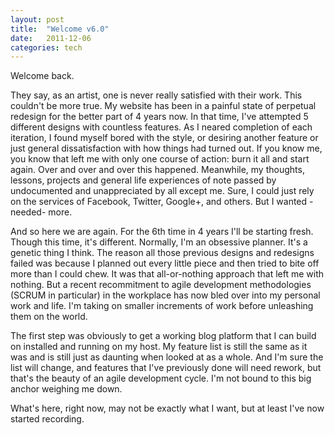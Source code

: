 ```yaml
---
layout: post
title:  "Welcome v6.0"
date:   2011-12-06
categories: tech
---
```


Welcome back.

They say, as an artist, one is never really satisfied with their work.  This couldn't be more true.  My website has been in a painful state of perpetual redesign for the better part of 4 years now.  In that time, I've attempted 5 different designs with countless features.  As I neared completion of each iteration, I found myself bored with the style, or desiring another feature or just general dissatisfaction with how things had turned out.  If you know me, you know that left me with only one course of action: burn it all and start again.  Over and over and over this happened.  Meanwhile, my thoughts, lessons, projects and general life experiences of note passed by undocumented and unappreciated by all except me.  Sure, I could just rely on the services of Facebook, Twitter, Google+, and others.  But I wanted -needed- more.

And so here we are again.  For the 6th time in 4 years I'll be starting fresh.  Though this time, it's different.  Normally, I'm an obsessive planner.  It's a genetic thing I think.  The reason all those previous designs and redesigns failed was because I planned out every little piece and then tried to bite off more than I could chew.  It was that all-or-nothing approach that left me with nothing.  But a recent recommitment to agile development methodologies (SCRUM in particular) in the workplace has now bled over into my personal work and life.  I'm taking on smaller increments of work before unleashing them on the world.

The first step was obviously to get a working blog platform that I can build on installed and running on my host.  My feature list is still the same as it was and is still just as daunting when looked at as a whole.  And I'm sure the list will change, and features that I've previously done will need rework, but that's the beauty of an agile development cycle.  I'm not bound to this big anchor weighing me down.

What's here, right now, may not be exactly what I want, but at least I've now started recording.